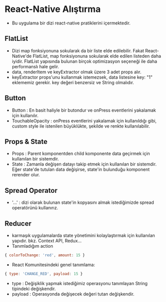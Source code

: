 # React-Native Alıştırma

- Bu uygulama bir dizi react-native pratiklerini içermektedir.

## FlatList

- Dizi map fonksiyonuna sokularak da bir liste elde edilebilir. Fakat React-Native'de FlatList,
  map fonksiyonuna sokularak elde edilen listeden daha iyidir.
  FlatList yapısında bulunan birçok optimizasyon seçeneği ile daha performanslı hale gelir.
- data, renderItem ve keyExtractor olmak üzere 3 adet props alır.
- keyExtractor props'unu kullanmak istemezsek, data listesine key: "1" eklememiz gerekir.
  key değeri benzersiz ve String olmalıdır.

## Button

- Button : En basit haliyle bir butondur ve onPress eventlerini yakalamak için kullanılır.
- TouchableOpacity : onPress eventlerini yakalamak için kullanıldığı gibi, custom style ile istenilen büyüklükte, şekilde ve renkte kullanılabilir.

## Props & State

- Props : Parent komponentden child komponente data geçirmek için kullanılan bir sistemdir.
- State : Zamanla değişen datayı takip etmek için kullanılan bir sistemdir. Eğer state'de tutulan data değişirse,
  state'in bulunduğu komponent rerender olur.

## Spread Operator

- '...' : dizi olarak bulunan state'in kopyasını almak istediğimizde spread operatörünü kullanırız.

## Reducer

- karmaşık uygulamalarda state yönetimini kolaylaştırmak için kullanılan yapıdır. bkz. Context API, Redux...
- Tanımladığım action

```js
{ colorToChange: 'red', amount: 15 }
```

- React Komunitesindeki genel tanımlama:

```js
{ type: 'CHANGE_RED', payload: 15 }
```

- type : Değişiklik yapmak istediğimiz operasyonu tanımlayan String tipindeki değişkendir.
- payload : Operasyonda değişecek değeri tutan değişkendir.
